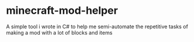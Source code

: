 # minecraft-mod-helper
A simple tool i wrote in C# to help me semi-automate the repetitive tasks of making a mod with a lot of blocks and items
